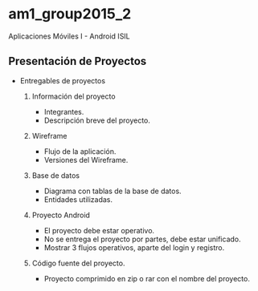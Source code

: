 # am1_group2015_2
Aplicaciones Móviles I - Android ISIL

## Presentación de Proyectos

* Entregables de proyectos

    1. Información del proyecto
        - Integrantes.
        - Descripción breve del proyecto.

    2. Wireframe
        - Flujo de la aplicación.
        - Versiones del Wireframe.

    3. Base de datos
        - Diagrama con tablas de la base de datos.
        - Entidades utilizadas.

    4. Proyecto Android
        - El proyecto debe estar operativo.
        - No se entrega el proyecto por partes, debe estar unificado.
        - Mostrar 3 flujos operativos, aparte del login y registro. 

    5. Código fuente del proyecto.
        - Proyecto comprimido en zip o rar con el nombre del proyecto.

